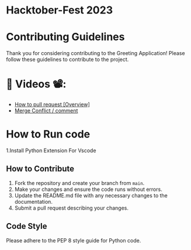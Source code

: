 # Hacktober-Fest 2023
# Contributing Guidelines

Thank you for considering contributing to the Greeting Application! Please follow these guidelines to contribute to the project.

# 📌 Videos 📽️:

- [How to pull request [Overview]](https://youtu.be/DIj2q02gvKs)
- [Merge Conflict / comment](https://youtu.be/zOx5PJTY8CI)

# How to Run code

1.Install Python Extension For Vscode

## How to Contribute

1. Fork the repository and create your branch from `main`.
2. Make your changes and ensure the code runs without errors.
3. Update the README.md file with any necessary changes to the documentation.
4. Submit a pull request describing your changes.

## Code Style

Please adhere to the PEP 8 style guide for Python code.


